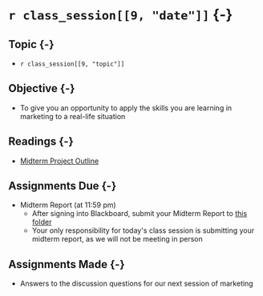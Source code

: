 # `r class_session[[9, "date"]]` {-}

## Topic {-}

- `r class_session[[9, "topic"]]`

## Objective {-}

- To give you an opportunity to apply the skills you are learning in marketing
to a real-life situation

## Readings {-}

- [Midterm Project Outline][]  

## Assignments Due {-}

- Midterm Report (at 11:59 pm)
  - After signing into Blackboard, submit your Midterm Report to [this folder][]  
  - Your only responsibility for today's class session is submitting your
  midterm report, as we will not be meeting in person

## Assignments Made {-}

- Answers to the discussion questions for our next session of marketing

[Midterm Project Outline]: https://boichuk.commerce.virginia.edu/the-juice-laundry.html
[this folder]: https://blackboard.comm.virginia.edu/webapps/blackboard/content/listContent.jsp?course_id=_3248_1&content_id=_163593_1